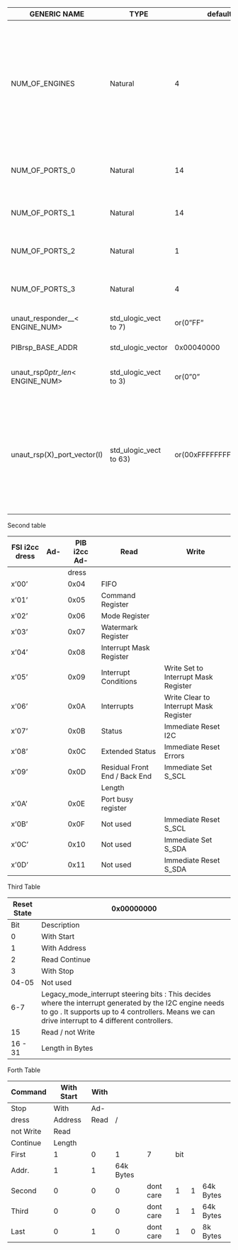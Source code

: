 | GENERIC NAME                          | TYPE                   | default                | DESCRIPTION                                                                                                                                                                                                                                                                                                                                                                                              |
|---------------------------------------|------------------------|------------------------|----------------------------------------------------------------------------------------------------------------------------------------------------------------------------------------------------------------------------------------------------------------------------------------------------------------------------------------------------------------------------------------------------------|
| NUM_OF_ENGINES                        | Natural                | 4                      | Total Number of I2C engines . This will replicate corresponding registers and state machine to support multiple I2C engines on the same PIB responder interface. As of now it supports only upto 4 and minimum should be 1.If value = 2 then i2c ports corresponding to NUM_OF_PORTS_2 should be unused.If value = 1 then i2c ports corresponding to NUM_OF_PORTS_2 and NUM_OF_PORTS_1 should be unused. |
| NUM_OF_PORTS_0                        | Natural                | 14                     | This says number of ports which I2C Engine 0 should drive(supports) . Maximum vlaue is 64 and minmum should be 1.NUM_OF_PORTS_<ENGINE_NUM>                                                                                                                                                                                                                                                               |                                                                                                                                                                                                                                                                                                                                                                       
| NUM_OF_PORTS_1                        | Natural                | 14                     | This says number of ports which I2C Engine 1 should drive(supports) . Maximum vlaue is 64 and minmum should be 1                                                                                                                                                                                                                                                                                         |
| NUM_OF_PORTS_2                        | Natural                | 1                      | This says number of ports which I2C Engine 2 should drive(supports) . Maximum vlaue is 64 and minmum should be 1                                                                                                                                                                                                                                                                                         |                                                                                                                                                                                                                                                                                                     
| NUM_OF_PORTS_3                        | Natural                | 4                      | This says number of ports which I2C Engine 3 should drive(supports) . Maximum vlaue is 64 and minmum should be 1                                                                                                                                                                                                                                                                                         |                                                                                                                                                                                                                                                                                                                                      
| unaut_responder_<IDX>_< ENGINE_NUM>   | std_ulogic_vect to 7)  | or(0”FF”               | Should have responder_id which doesnot need access through this engine ENGINE NUM.                                                                                                                                                                                                                                                                                                                       |
| PIBrsp_BASE_ADDR                      | std_ulogic_vector      | 0x00040000             | This needs to get proper value of base address on PIB responder                                                                                                                                                                                                                                                                                                                                          |
| unaut_rsp0<IDX>_ptr_len_< ENGINE_NUM> | std_ulogic_vect to 3)  | or(0”0”                | Describes the width of address pointers in the responder corresponding to engine <ENGINE_NUM>.                                                                                                                                                                                                                                                                                                           |
| unaut_rsp(X)_port_vector(I)           | std_ulogic_vect to 63) | or(00xFFFFFFFFFFFFFFFF | The vector says which are all ports enabled for the corresponding responder_id checking i.e. – unaut_rsp(X)_port_vector(I) = ’1’ means - - - > unaut_responder(X) id is not secure id in port_number I. So access should be denied – unaut_rsp(X)_port_vector(I) = ’0’ means - - > unaut_responder(X) id is secure id in port_number I. So access should not be denied By Default Security check is enabled for all IDs all PORTs                                                                                                                                                                                                                                                                                                             |






Second table


| FSI i2cc dress | Ad- | PIB i2cc Ad- | Read                          | Write                                  |
|----------------|-----|--------------|-------------------------------|----------------------------------------|
|                |     | dress        |                               |                                        |
| x’00’          |     | 0x04         | FIFO                          |                                        |
| x’01’          |     | 0x05         | Command Register              |                                        |
| x’02’          |     | 0x06         | Mode Register                 |                                        |
| x’03’          |     | 0x07         | Watermark Register            |                                        |
| x’04’          |     | 0x08         | Interrupt Mask Register       |                                        |
| x’05’          |     | 0x09         | Interrupt Conditions          | Write Set to Interrupt Mask Register   |
| x’06’          |     | 0x0A         | Interrupts                    | Write Clear to Interrupt Mask Register |
| x’07’          |     | 0x0B         | Status                        | Immediate Reset I2C                    |
| x’08’          |     | 0x0C         | Extended Status               | Immediate Reset Errors                 |
| x’09’          |     | 0x0D         | Residual Front End / Back End | Immediate Set S_SCL                    |
|                |     |              | Length                        |                                        |
| x’0A’          |     | 0x0E         | Port busy register            |                                        |
| x’0B’          |     | 0x0F         | Not used                      | Immediate Reset S_SCL                  |
| x’0C’          |     | 0x10         | Not used                      | Immediate Set S_SDA                    |
| x’0D’          |     | 0x11         | Not used                      | Immediate Reset S_SDA                  |


Third Table

| Reset State | 0x00000000                                                                                                         |
|-------------|--------------------------------------------------------------------------------------------------------------------|
| Bit         | Description                                                                                                        |
| 0           | With Start                                                                                                         |
| 1           | With Address                                                                                                       |
| 2           | Read Continue                                                                                                      |
| 3           | With Stop                                                                                                          |
| 04-05      | Not used                                                                                                           |
| 6-7      | Legacy_mode_interrupt steering bits : This decides where the interrupt generated by the I2C engine needs to go . It supports up to 4 controllers. Means we can drive interrupt to 4 different controllers. |        | 8-14      | Device Address                                                                                                     |
| 15          | Read / not Write                                                                                                   |
| 16 - 31     | Length in Bytes                                                                                                    |


Forth Table

| Command   | With Start | With |           |           |     |   |           |
|-----------|------------|------|-----------|-----------|-----|---|-----------|
| Stop      | With       | Ad-  |           |           |     |   |           |
| dress     | Address    | Read | /         |           |     |   |           |
| not Write | Read       |      |           |           |     |   |           |
| Continue  | Length     |      |           |           |     |   |           |
| First     | 1          | 0    | 1         | 7         | bit |   |           |
| Addr.     | 1          | 1    | 64k Bytes |           |     |   |           |
| Second    | 0          | 0    | 0         | dont care | 1   | 1 | 64k Bytes |
| Third     | 0          | 0    | 0         | dont care | 1   | 1 | 64k Bytes |
| Last      | 0          | 1    | 0         | dont care | 1   | 0 | 8k Bytes  |




